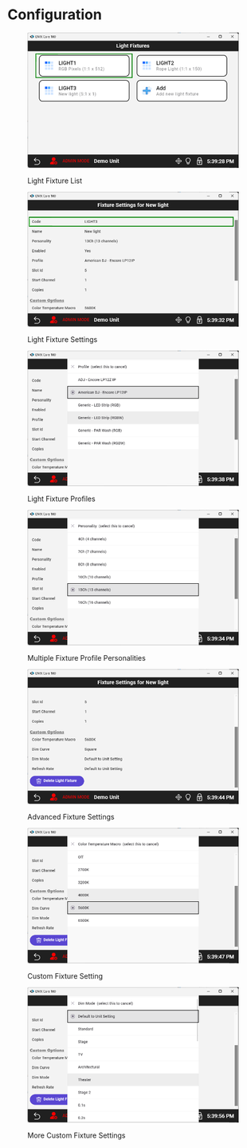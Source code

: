 # Configuration

<figure><img src="../../.gitbook/assets/Light Fixture List.png" alt=""><figcaption><p>Light Fixture List</p></figcaption></figure>

<figure><img src="../../.gitbook/assets/Light Fixture Settings.png" alt=""><figcaption><p>Light Fixture Settings</p></figcaption></figure>

<figure><img src="../../.gitbook/assets/Light Fixture Profiles.png" alt=""><figcaption><p>Light Fixture Profiles</p></figcaption></figure>

<figure><img src="../../.gitbook/assets/Multiple Fixture Profile Personalities.png" alt=""><figcaption><p>Multiple Fixture Profile Personalities</p></figcaption></figure>

<figure><img src="../../.gitbook/assets/Advanced Fixture Settings.png" alt=""><figcaption><p>Advanced Fixture Settings</p></figcaption></figure>

<figure><img src="../../.gitbook/assets/Custom Fixture Setting.png" alt=""><figcaption><p>Custom Fixture Setting</p></figcaption></figure>

<figure><img src="../../.gitbook/assets/More Custom Fixture Settings.png" alt=""><figcaption><p>More Custom Fixture Settings</p></figcaption></figure>

